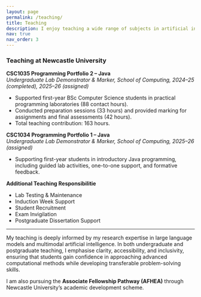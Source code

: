 ```yaml
---
layout: page
permalink: /teaching/
title: Teaching
description: I enjoy teaching a wide range of subjects in artificial intelligence and computer science, and I am particularly passionate about explaining advanced AI concepts in clear and accessible language to students without a technical background. 
nav: true
nav_order: 3
---
```


### Teaching at  Newcastle University

**CSC1035 Programming Portfolio 2 – Java**  
*Undergraduate Lab Demonstrator & Marker, School of Computing, 2024–25 (completed), 2025–26 (assigned)*  

- Supported first-year BSc Computer Science students in practical programming laboratories (88 contact hours).  
- Conducted preparation sessions (33 hours) and provided marking for assignments and final assessments (42 hours).  
- Total teaching contribution: 163 hours.  

**CSC1034 Programming Portfolio 1 – Java**  
*Undergraduate Lab Demonstrator & Marker, School of Computing, 2025–26 (assigned)*  

- Supporting first-year students in introductory Java programming, including guided lab activities, one-to-one support, and formative feedback.  


**Additional Teaching Responsibilitie** 

- Lab Testing & Maintenance 
- Induction Week Support 
- Student Recruitment  
- Exam Invigilation  
- Postgraduate Dissertation Support 
---

My teaching is deeply informed by my research expertise in large language models and multimodal artificial intelligence. In both undergraduate and postgraduate teaching, I emphasise clarity, accessibility, and inclusivity, ensuring that students gain confidence in approaching advanced computational methods while developing transferable problem-solving skills.  

I am also pursuing the **Associate Fellowship Pathway (AFHEA)** through Newcastle University’s academic development scheme.




